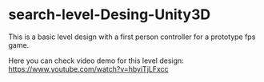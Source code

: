 # search-level-Desing-Unity3D
This is a basic level design with a first person controller for a prototype fps game.

Here you can check video demo for this level design:
<br>
https://www.youtube.com/watch?v=hbyiTjLFxcc


